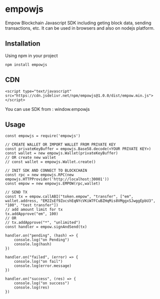 # empowjs
Empow Blockchain Javascript SDK including geting block data, sending transactions, etc.
It can be used in browsers and also on nodejs platform.

## Installation
Using npm in your project
```
npm install empowjs
```

## CDN
```
<script type="text/javascript" src="https://cdn.jsdelivr.net/npm/empowjs@1.0.0/dist/empow.min.js"></script>
```

You can use SDK from : window.empowjs

## Usage
```
const empowjs = require('empowjs')

// CREATE WALLET OR IMPORT WALLET FROM PRIVATE KEY
const privateKeyBuffer = empowjs.Base58.decode(<YOUR PRIVATE KEY>)
const wallet = new empowjs.Wallet(privateKeyBuffer)
// OR create new wallet
// const wallet = empowjs.Wallet.create()

// INIT SDK AND CONNECT TO BLOCKCHAIN
const rpc = new empowjs.RPC(new empowjs.HTTPProvider('http://localhost:30001'))
const empow = new empowjs.EMPOW(rpc,wallet)

// SEND TX
const tx = empow.callABI("token.empow", "transfer", ["em", wallet.address, "EM2ZsEf9ZocshEqNYcVKiW7FCuBZHqMis8VMggxSJwggEpbU3", "100", "test transfer"])
// add amount limit for tx
tx.addApprove("em", 100)
// OR
// tx.addApprove("*", "unlimited") 
const handler = empow.signAndSend(tx)

handler.on("pending", (hash) => {
    console.log("on Pending")
    console.log(hash)
})

handler.on("failed", (error) => {
    console.log("on fail")
    console.log(error.message)
})

handler.on("success", (res) => {
    console.log("on success")
    console.log(res)
})
```